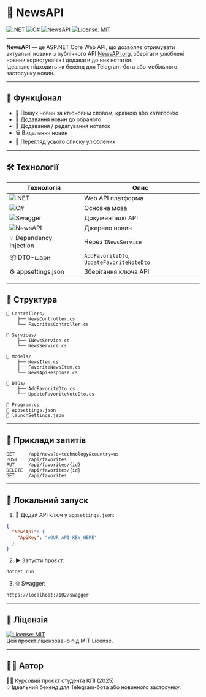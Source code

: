 # 📰 NewsAPI

[![.NET](https://img.shields.io/badge/.NET-7.0-blue?logo=dotnet&style=flat-square)](https://dotnet.microsoft.com/)
[![C#](https://img.shields.io/badge/C%23-239120?logo=c-sharp&logoColor=white&style=flat-square)](https://learn.microsoft.com/en-us/dotnet/csharp/)
[![NewsAPI](https://img.shields.io/badge/Powered%20by-NewsAPI.org-blue?style=flat-square)](https://newsapi.org)
[![License: MIT](https://img.shields.io/badge/License-MIT-yellow.svg?style=flat-square)](LICENSE)

---

**NewsAPI** — це ASP.NET Core Web API, що дозволяє отримувати актуальні новини з публічного API [NewsAPI.org](https://newsapi.org), зберігати улюблені новини користувачів і додавати до них нотатки.  
Ідеально підходить як бекенд для Telegram-бота або мобільного застосунку новин.

---

## 🚀 Функціонал

- 🔎 Пошук новин за ключовим словом, країною або категорією
- 💾 Додавання новин до обраного
- 📝 Додавання / редагування нотаток
- 🗑️ Видалення новин
- 📄 Перегляд усього списку улюблених

---

## 🛠 Технології

| Технологія            | Опис |
|------------------------|------|
| ![.NET](https://img.shields.io/badge/.NET-7.0-purple?logo=dotnet) | Web API платформа |
| ![C#](https://img.shields.io/badge/C%23-239120?logo=c-sharp&logoColor=white) | Основна мова |
| ![Swagger](https://img.shields.io/badge/Swagger-UI-green?logo=swagger&logoColor=white) | Документація API |
| ![NewsAPI](https://img.shields.io/badge/API-NewsAPI.org-lightblue?logo=rss&logoColor=white) | Джерело новин |
| 💡 Dependency Injection | Через `INewsService` |
| 📦 DTO-шари            | `AddFavoriteDto`, `UpdateFavoriteNoteDto` |
| ⚙️ appsettings.json    | Зберігання ключа API |

---

## 📁 Структура

```
📁 Controllers/
    ├── NewsController.cs
    └── FavoritesController.cs

📁 Services/
    ├── INewsService.cs
    └── NewsService.cs

📁 Models/
    ├── NewsItem.cs
    ├── FavoriteNewsItem.cs
    └── NewsApiResponse.cs

📁 DTOs/
    ├── AddFavoriteDto.cs
    └── UpdateFavoriteNoteDto.cs

📄 Program.cs
📄 appsettings.json
📄 launchSettings.json
```

---

## 🔗 Приклади запитів

```http
GET     /api/news?q=technology&country=us
POST    /api/favorites
PUT     /api/favorites/{id}
DELETE  /api/favorites/{id}
GET     /api/favorites
```

---

## 🧪 Локальний запуск

1. 🔑 Додай API ключ у `appsettings.json`:
```json
{
  "NewsApi": {
    "ApiKey": "YOUR_API_KEY_HERE"
  }
}
```

2. ▶️ Запусти проєкт:
```bash
dotnet run
```

3. 🌐 Swagger:
```
https://localhost:7102/swagger
```

---

## 📜 Ліцензія

[![License: MIT](https://img.shields.io/badge/License-MIT-yellow.svg?style=flat-square)](LICENSE)  
Цей проєкт ліцензовано під MIT License.

---

## 👨‍💻 Автор

🧑‍🎓 Курсовий проєкт студента КПІ (2025)  
💡 Ідеальний бекенд для Telegram-бота або новинного застосунку.
